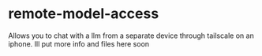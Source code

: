 # remote-model-access
Allows you to chat with a llm from a separate device through tailscale on an iphone.
Ill put more info and files here soon
